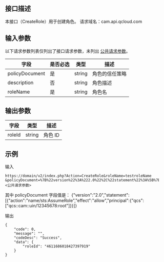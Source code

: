 ## 接口描述
本接口（CreateRole）用于创建角色。
请求域名：cam.api.qcloud.com

## 输入参数
以下请求参数列表仅列出了接口请求参数，未列出 [公共请求参数](http://tce.fsphere.cn/document/api/213/6976)。

|字段|是否必选|类型|描述|
| ------------ | ------------ | ------------ | ------------ |
|policyDocument|是|string|角色的信任策略|
|description|否|string|角色描述|
|roleName|是|string|角色名|

## 输出参数
 
| 字段  | 类型  | 描述  |
| ------------ | ------------ | ------------ |
|  roleId | string  | 角色 ID |

## 示例
输入
```
https://domain/v2/index.php?Action=CreateRole&roleName=testroleName
&policyDocument=%7B%22version%22%3A%222.0%22%2C%22statement%22%3A%5B%7B%22action%22%3A%22name%2Fsts%3AAssumeRole%22%2C%22effect%22%3A%22allow%22%2C%22principal%22%3A%7B%22qcs%22%3A%5B%22qcs%3A%3Acam%3A%3Auin%12345678%3Aroot%22%5D%7D%7D%5D%7D&<公共请求参数>
```
其中 policyDocument 字段值是： 
{"version":"2.0","statement":[{"action":"name/sts:AssumeRole","effect":"allow","principal":{"qcs":["qcs::cam::uin/12345678:root"]}}]}

输出
```
{
    "code": 0,
    "message": "",
    "codeDesc": "Success",
    "data": {
        "roleId": "4611686018427397919"
    }
}

````
